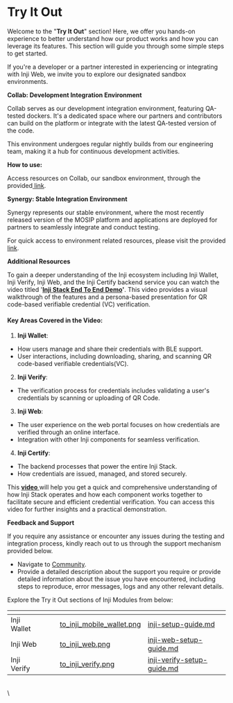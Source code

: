 # Try It Out

Welcome to the "**Try It Out**" section! Here, we offer you hands-on experience to better understand how our product works and how you can leverage its features. This section will guide you through some simple steps to get started.

If you're a developer or a partner interested in experiencing or integrating with Inji Web, we invite you to explore our designated sandbox environments.

**Collab: Development Integration Environment**

Collab serves as our development integration environment, featuring QA-tested dockers. It's a dedicated space where our partners and contributors can build on the platform or integrate with the latest QA-tested version of the code.

This environment undergoes regular nightly builds from our engineering team, making it a hub for continuous development activities.

**How to use:**

Access resources on Collab, our sandbox environment, through the provided[ link](https://collab.mosip.net/).

**Synergy: Stable Integration Environment**

Synergy represents our stable environment, where the most recently released version of the MOSIP platform and applications are deployed for partners to seamlessly integrate and conduct testing.

For quick access to environment related resources, please visit the provided[ link](https://synergy.mosip.net/).



**Additional Resources**

To gain a deeper understanding of the Inji ecosystem including Inji Wallet, Inji Verify, Inji Web, and the Inji Certify backend service you can watch the video titled '[**Inji Stack End To End Demo**](https://www.youtube.com/watch?v=p6oro5MYtHc)**'**. This video provides a visual walkthrough of the features and a persona-based presentation for QR code-based verifiable credential (VC) verification.

#### Key Areas Covered in the Video:

1. **Inji Wallet**:

* How users manage and share their credentials with BLE support.
* User interactions, including downloading, sharing, and scanning QR code-based verifiable credentials(VC).

2. **Inji Verify**:

* The verification process for credentials includes validating a user's credentials by scanning or uploading of QR Code.

3. **Inji Web**:

* The user experience on the web portal focuses on how credentials are verified through an online interface.
* Integration with other Inji components for seamless verification.

4. **Inji Certify**:

* The backend processes that power the entire Inji Stack.
* How credentials are issued, managed, and stored securely.&#x20;

This [**video** ](https://www.youtube.com/watch?v=p6oro5MYtHc)will help you get a quick and comprehensive understanding of how Inji Stack operates and how each component works together to facilitate secure and efficient credential verification. You can access this video for further insights and a practical demonstration.



**Feedback and Support**

If you require any assistance or encounter any issues during the testing and integration process, kindly reach out to us through the support mechanism provided below.

* Navigate to [Community](http://community.mosip.io/).
* Provide a detailed description about the support you require or provide detailed information about the issue you have encountered, including steps to reproduce, error messages, logs and any other relevant details.

Explore the Try it Out sections of Inji Modules from below:

<table data-view="cards"><thead><tr><th></th><th></th><th></th><th data-hidden data-card-cover data-type="files"></th><th data-hidden data-card-target data-type="content-ref"></th></tr></thead><tbody><tr><td>Inji Wallet</td><td></td><td></td><td><a href="../.gitbook/assets/to_inji_mobile_wallet.png">to_inji_mobile_wallet.png</a></td><td><a href="../inji-wallet/sandbox-details/inji-setup-guide.md">inji-setup-guide.md</a></td></tr><tr><td>Inji Web</td><td></td><td></td><td><a href="../.gitbook/assets/to_inji_web.png">to_inji_web.png</a></td><td><a href="../inji-web/try-it-out/inji-web-setup-guide.md">inji-web-setup-guide.md</a></td></tr><tr><td>Inji Verify</td><td></td><td></td><td><a href="../.gitbook/assets/to_inji_verify.png">to_inji_verify.png</a></td><td><a href="../inji-verify/releases-1/inji-verify-setup-guide.md">inji-verify-setup-guide.md</a></td></tr></tbody></table>

\
\\

